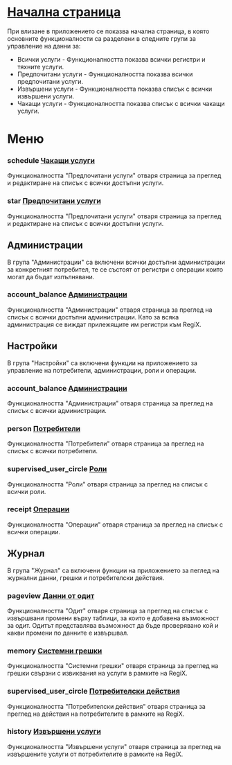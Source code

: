 # [Начална страница](admin)
При влизане в приложението се показва начална страница, в която основните функционалности са разделени в следните групи за управление на данни за:
* Всички услуги - Функционалността показва всички регистри и тяхните услуги. 
* Предпочитани услуги - Функционалността показва всички предпочитани услуги.
* Извършени услуги - Функционалността показва списък с всички извършени услуги.
* Чакащи услуги - Функционалността показва списък с всички чакащи услуги.

# Меню

### <span class="material-icons pr-2">schedule</span> [Чакащи услуги](admin/help/FavouriteReports.md)
Функционалността "Предпочитани услуги" отваря страница за преглед и редактиране на списък с всички достъпни услуги.

### <span class="material-icons pr-2">star</span> [Предпочитани услуги](admin/help/FavouriteReports.md)
Функционалността "Предпочитани услуги" отваря страница за преглед и редактиране на списък с всички достъпни услуги.

## Администрации
В група "Администрации" са включени всички достъпни администрации за конкретният потребител, те се състоят от регистри с операции които могат да бъдат изпълнявани.

### <span class="material-icons pr-2">account_balance</span> [Администрации](admin/help/Administrations.md)
Функционалността "Администрации" отваря страница за преглед на списък с всички достъпни администрации. Като за всяка администрация се виждат прилежящите им регистри към RegiX.

## Настройки
В група "Настройки" са включени функции на приложението за управление на потребители, администрации, роли и операции.

### <span class="material-icons pr-2">account_balance</span> [Администрации](admin/help/AdministrationsSettingsGrid.md)
Функционалността "Aдминистрации" отваря страница за преглед на списък с всички администрации.
### <span class="material-icons pr-2">person</span> [Потребители](admin/help/UsersSettingsGrid.md)
Функционалността "Потребители" отваря страница за преглед на списък с всички потребители.
### <span class="material-icons pr-2">supervised_user_circle</span> [Роли](admin/help/RolesSettingsGrid.md)
Функционалността "Роли" отваря страница за преглед на списък с всички роли.
### <span class="material-icons pr-2">receipt</span> [Операции](admin/help/RolesSettingsGrid.md)
Функционалността "Операции" отваря страница за преглед на списък с всички операции.

## Журнал
В група "Журнал" са включени функции на приложението за пеглед на журнални данни, грешки и потребителски действия. 

### <span class="material-icons pr-2">pageview</span> [Данни от одит](admin/Audit.md)
Функционалността "Одит" отваря страница за преглед на списък с извършвани промени върху таблици, за които е добавена възможност за одит. Одитът представлява възможност да бъде проверявано кой и какви промени по данните е извършвал.
### <span class="material-icons pr-2">memory</span> [Системни грешки](admin/help/SystemErrors.md)
Функционалността "Системни грешки" отваря страница за преглед на грешки свързни с извиквания на услуги в рамките на RegiX.
### <span class="material-icons pr-2">supervised_user_circle</span> [Потребителски действия](admin/help/UserActions.md)
Функционалността "Потребителски действия" отваря страница за преглед на действия на потребителите в рамките на RegiX.
### <span class="material-icons pr-2">history</span> [Извършени услуги](admin/help/UserActions.md)
Функционалността "Извършени услуги" отваря страница за преглед на извършените услуги от потребителите в рамките на RegiX.